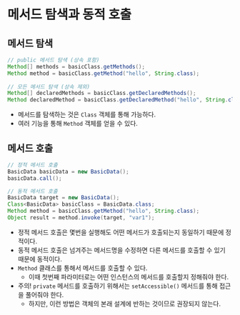 # 메서드 탐색과 동적 호출

## 메서드 탐색

```java
// public 메서드 탐색 (상속 포함)
Method[] methods = basicClass.getMethods();
Method method = basicClass.getMethod("hello", String.class);
		
// 모든 메서드 탐색 (상속 제외)
Method[] declaredMethods = basicClass.getDeclaredMethods();
Method declaredMethod = basicClass.getDeclaredMethod("hello", String.class);
```

- 메서드를 탐색하는 것은 `Class` 객체를 통해 가능하다.
- 여러 기능을 통해 `Method` 객체를 얻을 수 있다.

## 메서드 호출

```java
// 정적 메서드 호출
BasicData basicData = new BasicData();
basicData.call();

// 동적 메서드 호출
BasicData target = new BasicData();
Class<BasicData> basicClass = BasicData.class;
Method method = basicClass.getMethod("hello", String.class);
Object result = method.invoke(target, "var1");
```

- 정적 메서드 호출은 몇번을 실행해도 어떤 메서드가 호출되는지 동일하기 때문에 정적이다.
- 동적 메서드 호출은 넘겨주는 메서드명을 수정하면 다른 메서드를 호출할 수 있기 때문에 동적이다.
- `Method` 클래스를 통해서 메서드를 호출할 수 있다.
  - 이때 첫번째 파라미터로는 어떤 인스턴스의 메서드를 호출할지 정해줘야 한다.
- 주의! `private` 메서드를 호출하기 위해서는 `setAccessible()` 메서드를 통해 접근을 풀어줘야 한다.
  - 하지만, 이런 방법은 객체의 본래 설계에 반하는 것이므로 권장되지 않는다.
